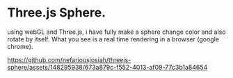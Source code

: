 # Three.js Sphere.
using webGL and Three.js, i have fully make a sphere change color and also rotate by itself.
What you see is a real time rendering in a browser (google chrome).



https://github.com/nefariousjosiah/threejs-sphere/assets/148295938/673a879c-f552-4013-af09-77c3b1a84654

